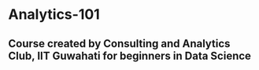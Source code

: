 # Analytics-101

## Course created by Consulting and Analytics Club, IIT Guwahati for beginners in Data Science
